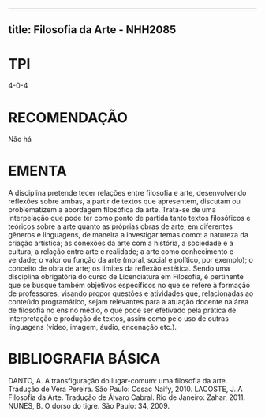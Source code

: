 
---
title: Filosofia da Arte - NHH2085 
---

# TPI

4-0-4

# RECOMENDAÇÃO

Não há

# EMENTA

A disciplina pretende tecer relações entre filosofia e arte, desenvolvendo reflexões sobre ambas, a partir de textos que apresentem, discutam ou problematizem a abordagem filosófica da arte. Trata-se de uma interpelação que pode ter como ponto de partida tanto textos filosóficos e teóricos sobre a arte quanto as próprias obras de arte, em diferentes gêneros e linguagens, de maneira a investigar temas como: a natureza da criação artística; as conexões da arte com a história, a sociedade e a cultura; a relação entre arte e realidade; a arte como conhecimento e verdade; o valor ou função da arte (moral, social e político, por exemplo); o conceito de obra de arte; os limites da reflexão estética. Sendo uma disciplina obrigatória do curso de Licenciatura em Filosofia, é pertinente que se busque também objetivos específicos no que se refere à formação de professores, visando propor questões e atividades que, relacionadas ao conteúdo programático, sejam relevantes para a atuação docente na área de filosofia no ensino médio, o que pode ser efetivado pela prática de interpretação e produção de textos, assim como pelo uso de outras linguagens (vídeo, imagem, áudio, encenação etc.).

# BIBLIOGRAFIA BÁSICA

DANTO, A. A transfiguração do lugar-comum: uma filosofia da arte. Tradução de Vera Pereira. São Paulo: Cosac Naify, 2010.
LACOSTE, J. A Filosofia da Arte. Tradução de Álvaro Cabral. Rio de Janeiro: Zahar, 2011.
NUNES, B. O dorso do tigre. São Paulo: 34, 2009.
        